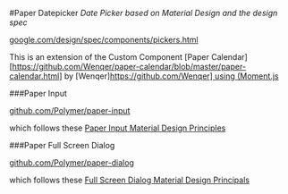#Paper Datepicker
*Date Picker based on Material Design and the design spec*

[google.com/design/spec/components/pickers.html](http://www.google.com/design/spec/components/pickers.html)

This is an extension of the Custom Component [Paper Calendar][https://github.com/Wenqer/paper-calendar/blob/master/paper-calendar.html] by [Wenqer][https://github.com/Wenqer] using (Moment.js](https://github.com/moment/moment)

###Paper Input

[github.com/Polymer/paper-input](https://github.com/Polymer/paper-input)

which follows these [Paper Input Material Design Principles](http://www.google.com/design/spec/components/text-fields.html#text-fields-single-line-text-field)

###Paper Full Screen Dialog

[github.com/Polymer/paper-dialog](https://github.com/Polymer/paper-dialog)

which follows these [Full Screen Dialog Material Design Principals](http://www.google.com/design/spec/components/dialogs.html#dialogs-full-screen-dialogs)












